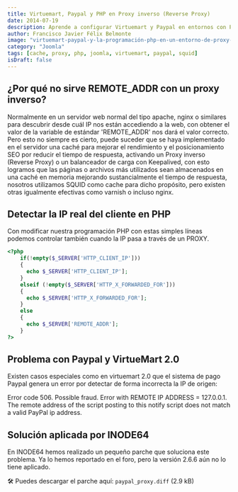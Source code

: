 ```yaml
---
title: Virtuemart, Paypal y PHP en Proxy inverso (Reverse Proxy)
date: 2014-07-19
description: Aprende a configurar Virtuemart y Paypal en entornos con Proxy inverso, optimizando el rendimiento y solucionando errores comunes en la programación PHP.
author: Francisco Javier Félix Belmonte
image: "virtuemart-paypal-y-la-programación-php-en-un-entorno-de-proxy-inverso-reverse-proxy"
category: "Joomla"
tags: [cache, proxy, php, joomla, virtuemart, paypal, squid]
isDraft: false
---
```


## ¿Por qué no sirve REMOTE_ADDR con un proxy inverso?

Normalmente en un servidor web normal del tipo apache, nginx o similares para descubrir desde cuál IP nos están
accediendo a la web, con obtener el valor de la variable de estándar 'REMOTE_ADDR' nos dará el valor correcto. Pero esto
no siempre es cierto, puede suceder que se haya implementado en el servidor una caché para mejorar el rendimiento y el
posicionamiento SEO por reducir el tiempo de respuesta, activando un Proxy inverso (Reverse Proxy) o un balanceador de
carga con Keepalived, con esto logramos que las páginas o archivos más utilizados sean almacenados en una caché en
memoria mejorando sustancialmente el tiempo de respuesta, nosotros utilizamos SQUID como cache para dicho propósito,
pero existen otras igualmente efectivas como varnish o incluso nginx.

## Detectar la IP real del cliente en PHP

Con modificar nuestra programación PHP con estas simples líneas podemos controlar también cuando la IP pasa a través de
un PROXY.

```php
<?php
    if(!empty($_SERVER['HTTP_CLIENT_IP']))
    {
      echo $_SERVER['HTTP_CLIENT_IP'];
    }
    elseif (!empty($_SERVER['HTTP_X_FORWARDED_FOR']))
    {
      echo $_SERVER['HTTP_X_FORWARDED_FOR'];
    }
    else
    {
      echo $_SERVER['REMOTE_ADDR'];
    }
?>
```

## Problema con Paypal y VirtueMart 2.0

Existen casos especiales como en virtuemart 2.0 que el sistema de pago Paypal genera un error por detectar de forma
incorrecta la IP de origen:

Error code 506. Possible fraud. Error with REMOTE IP ADDRESS = 127.0.0.1.
The remote address of the script posting to this notify script does not match a valid PayPal ip address.

## Solución aplicada por INODE64

En INODE64 hemos realizado un pequeño parche que soluciona este problema. Ya lo hemos reportado en el foro, pero la
versión 2.6.6 aún no lo tiene aplicado.

🛠️ Puedes descargar el parche aquí: `paypal_proxy.diff` (2.9 kB)
